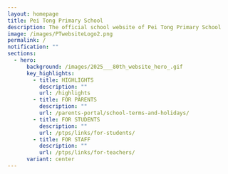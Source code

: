 ```yaml
---
layout: homepage
title: Pei Tong Primary School
description: The official school website of Pei Tong Primary School
image: /images/PTwebsiteLogo2.png
permalink: /
notification: ""
sections:
  - hero:
      background: /images/2025___80th_website_hero_.gif
      key_highlights:
        - title: HIGHLIGHTS
          description: ""
          url: /highlights
        - title: FOR PARENTS
          description: ""
          url: /parents-portal/school-terms-and-holidays/
        - title: FOR STUDENTS
          description: ""
          url: /ptps/links/for-students/
        - title: FOR STAFF
          description: ""
          url: /ptps/links/for-teachers/
      variant: center
---
```

